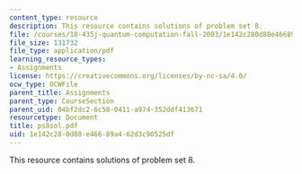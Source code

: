 ```yaml
---
content_type: resource
description: This resource contains solutions of problem set 8.
file: /courses/18-435j-quantum-computation-fall-2003/1e142c280d88e46689a462d3c90525df_ps8sol.pdf
file_size: 131732
file_type: application/pdf
learning_resource_types:
- Assignments
license: https://creativecommons.org/licenses/by-nc-sa/4.0/
ocw_type: OCWFile
parent_title: Assignments
parent_type: CourseSection
parent_uid: 04bf2dc2-6c58-0411-a974-352ddf413671
resourcetype: Document
title: ps8sol.pdf
uid: 1e142c28-0d88-e466-89a4-62d3c90525df
---
```

This resource contains solutions of problem set 8.